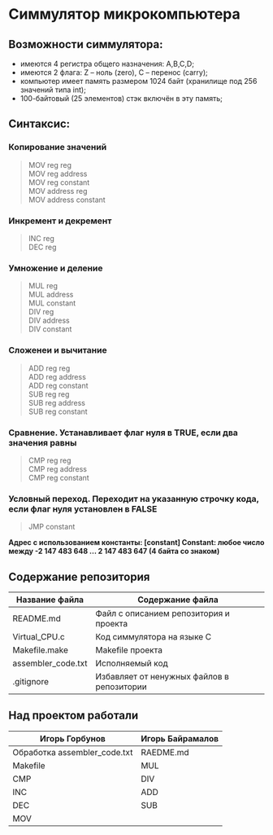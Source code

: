 # Симмулятор микрокомпьютера

## Возможности симмулятора:
- имеются 4 регистра общего назначения: A,B,C,D;
- имеются 2 флага: Z – ноль (zero), C – перенос (carry);
- компьютер имеет память размером 1024 байт (хранилище под 256 значений типа int); 
- 100-байтовый (25 элементов) стэк включён в эту память;

## Синтаксис:

### Копирование значений
>MOV reg reg  
>MOV reg address  
>MOV reg constant  
>MOV address reg  
>MOV address constant  

### Инкремент и декремент
>INC reg   
>DEC reg  

### Умножение и деление
>MUL reg  
>MUL address  
>MUL constant  
>DIV reg  
>DIV address  
>DIV constant  

### Сложенеи и вычитание
>ADD reg reg  
>ADD reg address  
>ADD reg constant  
>SUB reg reg  
>SUB reg address  
>SUB reg constant  

### Сравнение. Устанавливает флаг нуля в TRUE, если два значения равны
>CMP reg reg  
>CMP reg address  
>CMP reg constant  

### Условный переход. Переходит на указанную строчку кода, если флаг нуля установлен в FALSE
>JMP constant 

**Адрес с использованием константы: [constant]
Constant: любое число между  -2 147 483 648 ... 2 147 483 647 (4 байта со знаком)**

## Содержание репозитория

Название файла     | Содержание файла
-------------------|----------------------
README.md          | Файл с описанием репозитория и проекта
Virtual_CPU.c      | Код симмулятора на языке C
Makefile.make      | Makefile проекта
assembler_code.txt | Исполняемый код
.gitignore         | Избавляет от ненужных файлов в репозитории

## Над проектом работали

Игорь Горбунов              | Игорь Байрамалов
----------------------------|------------------
Обработка assembler_code.txt| RAEDME.md
Makefile                    | MUL
CMP                         | DIV
INC                         | ADD
DEC                         | SUB
MOV                         |